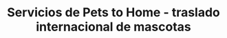 ---
title: "Servicios de Pets to Home - traslado internacional de mascotas"
layout: "services"
slug: "servicios"
keywords: servicios veterinarios para viaje internacional de mascotas, todo lo necesario para el traslado internacional de perros y gatos, biajar con mascotas
draft: false

# services
servicies:   
  enable: true
  block:
  - subtitle: "Who are we?"
    title: "Importación - Exportación &#128062;"
    description: "Viajar a otro país no es razón para separarte de tu fiel compañía, tu mascota estará mas que feliz de vivir en cualquier lugar siempre y cuando esté junto a tí. Ya sea que te estés mudando o de vacaciones, cuando viajes con tu mascota debes cumplir con requisitos específicos solicitados por cada país los cuales pueden cambiar con frecuencia. Pets to home se encargará de todo el proceso: documentos de exportación e importación, reserva del vuelo, preparación de la jaula aprobada por la aerolínea, recogida y entrega, trámites de aduana, y más."
    image: "images/import-export.png"

  - subtitle: "What we do"
    title: "Servicios veterinarios &#128062;"
    description: "Coordinamos la preparación de tu mascota para el viaje y la puedas llevar casi a cualquier parte del mundo. Ofrecemos todos los servicios veterinarios necesarios como: microchips, desparasitación, exámenes de sangre, vacunas (e.j., rabia), chequeos de salud y los certificados médicos necesarios para el viaje."
    image: "images/Veterinary-services.png"

  - subtitle: "What we value 1" 
    title: "Recogida y entrega &#128062;"
    description: "Recogeremos a tu mascota en tu casa, hotel, etc., y la entregaremos a la aerolínea. Después de que ha llegado a su destino, la llevaremos a casa una vez completados los procedimientos de importación. No te preocupes!, entendemos que todas las mascotas desde los perros hasta los gatos tienen un fuerte vínculo familiar, por lo que tratamos a cada una como si fuera nuestra."
    image: "images/pick-and-deliver.png"
  
  - subtitle: "What we value 2" 
    title: "Pet nanny &#128062;"
    description: "Pets to home puede acompañar a tu amiga de cuatro patas desde que la recogemos hasta entregarla personalmente en la puerta de su nuevo hogar. Dependiendo de su raza y tamaño puede viajar en cabina y nosotros le proveeremos agua, comida y limpieza en todo el camino. Por favor toma en cuenta que esto se limita a gatos y perros que cumplen los requisitos de tamaño, edad y del lugar de destino."
    image: "images/pet-nanny.png"

  - subtitle: "What we value 3" 
    title: "Venta de jaulas y accesorios &#128062;"
    description: "Proveemos jaulas de todos los tamaños las cuales cumplen los requisitos de las aerolíneas. Ten presente que el tamaño de tu mascota determina el tamaño de la jaula: en general, con tu mascota fuera de la jaula, asegúrate que ninguna parte de ella es más alta o más ancha que su jaula. Además verifica que tiene suficiente espacio para pararse, darse vuelta y estirarse confortablemente. El tamaño apropiado de la jaula es crucial ya que las aerolíneas cobran de acuerdo con el volumen de la misma. También, te ofrecemos accesorios para el viaje como platos y botellas para agua."
    image: "images/crate.png"

  - subtitle: "What we value 3" 
    title: "Hotel para mascotas &#128062;"
    description: "Si lo necesitas, Pets to home cuidará a tu mascota antes del viaje o después de su llegada al país, ofreciendo un amplio y seguro servicio de hospedaje que satisface las necesidades de tu fiel compañía."
    image: "images/pth-hotel.png"

---